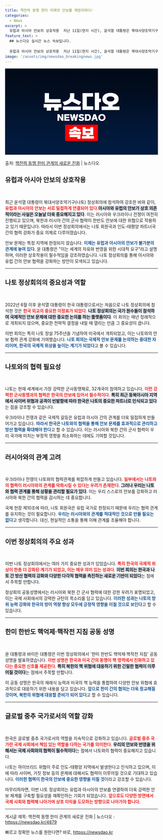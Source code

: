 ```yaml
---
title: 핵전력 동맹 한미 미래의 안보를 재정의하다!
categories:
  - News
excerpt: >
  유럽과 아시아 안보의 상호작용  지난 11일(현지 시간), 윤석열 대통령은 북대서양조약기구(나토, NATO)…
feature_text: >
  ## 뉴스다오 실시간 뉴스 속보입니다.

  유럽과 아시아 안보의 상호작용  지난 11일(현지 시간), 윤석열 대통령은 북대서양조약기구(나토, NATO)…
image: '/assets/img/newsdao_breakingnews.jpg'
---
```


![뉴스다오 속보](/assets/img/newsdao_breakingnews.jpg)

<p>출처: <a href="httpss://newsdao.kr/4879" rel="dofollow">핵전력 동맹 한미 관계의 새로운 진화</a> | 뉴스다오</p>

<h2 data-ke-size="size26">유럽과 아시아 안보의 상호작용</h2>

<p data-ke-size="size16">&nbsp;</p>

최근 윤석열 대통령이 북대서양조약기구(나토) 정상회의에 참석하여 강조한 바와 같이, <b><span style="color: #ee2323;">유럽과 아시아의 안보는 서로 밀접하게 연결되어 있다</span></b>.<b><span style="background-color: #21538527;">아시아와 유럽의 안보가 상호 의존적이라는 사실은 오늘날 더욱 중요해지고 있다</span></b>. 이는 러시아와 우크라이나 전쟁이 여전히 진행되고 있으며, 북한과 러시아 간의 군사 협력이 한반도 안보에 대한 위협으로 작용하고 있기 때문입니다. 따라서 이번 정상회의에서는 나토 회원국과 인도-태평양 파트너국 간의 협력 강화가 중요 의제로 다루어졌습니다.

안보 문제는 특정 지역에 한정되지 않습니다. <b><span style="color: #1a5490;">이제는 유럽과 아시아의 안보가 불가분의 관계에 놓여 있다</span></b>. 윤 대통령은 "이는 세계의 자유와 번영을 위한 시대적 요구"라고 설명하며, 이러한 상호작용이 필수적임을 강조하였습니다. 나토 정상회의를 통해 아시아와 유럽 간의 안보 협력을 강화하는 방안이 모색되고 있습니다.

<hr>

<h2 data-ke-size="size26">나토 정상회의의 중요성과 역할</h2>

<p data-ke-size="size16">&nbsp;</p>

2022년 6월 이후 윤석열 대통령이 한국 대통령으로서는 처음으로 나토 정상회의에 참석한 것은 <b><span style="color: #ee2323;">한국 외교의 중요한 이정표가 되었다</span></b>. <b><span style="background-color: #21538527;">나토 정상회의는 국가 원수들이 참석하여 국제적인 안보 문제에 대한 중요한 논의를 하는 플랫폼이다</span></b>. 이 회의는 매년 정례적으로 개최되지 않으며, 중요한 전략적 결정을 내릴 때 열리는 만큼 그 중요성이 큽니다.

이번 회의는 특히 나토 창설 75주년을 기념하여 미국에서 개최되었고, 이는 나토와의 안보 협력 관계 강화에 기여했습니다. <b><span style="color: #1a5490;">나토 회의는 국제적 안보 문제를 논의하는 중대한 자리이며, 한국의 국제적 위상을 높이는 계기가 되었다</span></b>고 볼 수 있습니다.

<hr>

<h2 data-ke-size="size26">나토와의 협력 필요성</h2>

<p data-ke-size="size16">&nbsp;</p>

나토는 현재 세계에서 가장 강력한 군사동맹체로, 32개국이 참여하고 있습니다. <b><span style="color: #ee2323;">이런 강력한 군사동맹과의 협력은 한국의 안보에 있어서 필수적이다</span></b>. <b><span style="background-color: #21538527;">특히 최근 동북아시아 지역에서 사이버 위협과 공격이 빈발함에 따라 한국은 나토의 중요한 파트너로 인식되고 있다</span></b>는 점을 강조할 수 있습니다.

우크라이나 전쟁과 같은 국제적 갈등은 유럽과 아시아 간의 관계를 더욱 밀접하게 만들어가고 있습니다. <b><span style="color: #1a5490;">따라서 한국은 나토와의 협력을 통해 안보 문제를 효과적으로 관리하고 방산 협력을 확대해야 한다</span></b>고 할 수 있습니다. 이는 러시아와 북한 간의 군사 협력이 우리 국가에 미치는 부정적 영향을 최소화하는 데에도 기여할 것입니다.

<hr>

<h2 data-ke-size="size26">러시아와의 관계 고려</h2>

<p data-ke-size="size16">&nbsp;</p>

우크라이나 전쟁이 나토와의 협력관계를 복잡하게 만들고 있습니다. <b><span style="color: #ee2323;">일부에서는 나토와의 협력이 러시아와의 관계를 악화시킬 수 있다는 우려가 존재한다</span></b>. <b><span style="background-color: #21538527;">그러나 우리는 나토와 협력 관계를 통해 상황을 관리할 필요가 있다</span></b>. 이는 우리 스스로의 안보를 강화하고 러시아와 북한 간의 협력을 감시하는 데 중요합니다.

국제 헌장 제10조에 따라, 나토 회원국은 유럽 국가로 한정되기 때문에 우리는 협력 관계를 유지하는 것이 필요합니다. <b><span style="color: #1a5490;">우리는 러시아와의 관계를 적대적인 것으로 만들 필요는 없다</span></b>고 생각합니다. 대신, 현실적인 소통을 통해 이해 관계를 조율해야 합니다.

<hr>

<h2 data-ke-size="size26">이번 정상회의의 주요 성과</h2>

<p data-ke-size="size16">&nbsp;</p>

이번 나토 정상회의에서는 여러 가지 중요한 성과가 있었습니다. <b><span style="color: #ee2323;">특히 한국의 국제적 위상이 한층 더 강화된 계기가 되었고, 이는 매우 의미 있는 성과다</span></b>. <b><span style="background-color: #21538527;">이번 회의는 한국과 나토 간 방산 협력의 강화와 다양한 다각적 협력을 촉진하는 새로운 기반이 되었다</span></b>는 점에서 주목할 만합니다.

정상회의 공동성명에서는 러시아와 북한 간 군사 협력에 대한 강한 우려가 표명되었고, 이는 국제 사회에서의 강력한 규탄의 목소리를 담고 있습니다. <b><span style="color: #1a5490;">이러한 성과는 나토의 방위 능력 강화와 한국의 방어 역량 향상 모두에 긍정적 영향을 미칠 것으로 보인다</span></b>고 할 수 있습니다.

<hr>

<h2 data-ke-size="size26">한미 한반도 핵억제·핵작전 지침 공동 성명</h2>

<p data-ke-size="size16">&nbsp;</p>

윤 대통령과 바이든 대통령은 이번 정상회의에서 '한미 한반도 핵억제·핵작전 지침' 공동 성명을 발표하였습니다. <b><span style="color: #ee2323;">이번 성명은 한국과 미국 간의 동맹이 핵 영역에서 진화하고 있다는 중요한 신호를 제공한다</span></b>. <b><span style="background-color: #21538527;">특히 북한의 핵 위협에 대응하기 위한 긴밀한 협력이 이루어질 것이다</span></b>는 점에서 주목할 만합니다.

이 공동 성명은 한국의 재래식 능력과 미국의 핵 능력을 통합하여 다양한 안보 위협에 효과적으로 대응하기 위한 내용을 담고 있습니다. <b><span style="color: #1a5490;">앞으로 한미 간의 협의는 더욱 정교해질 것이며, 북한의 위협에 대응할 준비가 되어 있다</span></b>고 할 수 있습니다.

<hr>

<h2 data-ke-size="size26">글로벌 중추 국가로서의 역할 강화</h2>

<p data-ke-size="size16">&nbsp;</p>

한국은 글로벌 중추 국가로서의 역할을 지속적으로 강화하고 있습니다. <b><span style="color: #ee2323;">글로벌 중추 국가란 국제 사회에서 책임 있는 역할을 다하는 국가를 의미한다</span></b>. <b><span style="background-color: #21538527;">우리의 안보와 번영을 위해서는 국제 사회와의 협력이 필수적이다</span></b>는 점에서 나토와의 협력이 중요해지고 있습니다.

나토는 하이브리드 위협이 주로 인도-태평양 지역에서 발생한다고 인식하고 있으며, 이에 따라 사이버, 거짓 정보 등의 문제에 대해서도 협력이 이루어질 것으로 기대하고 있습니다. <b><span style="color: #1a5490;">이러한 협력이 한국의 안보에 중요한 영향을 미칠 것</span></b>이라고 강조할 수 있습니다.

마무리하자면, 이번 나토 정상회의는 유럽과 아시아의 안보를 연결하여 더욱 강력한 안보 체계를 구축할 필요성을 재확인하는 기회가 되었습니다. <b><span style="color: #ee2323;">앞으로도 다양한 방면에서 국제 사회와 협력해 나아가며 상호 이익을 도모하는 방향으로 나아가야 합니다</span></b>. 

<hr> 

<p data-ke-size="size16">게시글 제목: 핵전력 동맹 한미 관계의 새로운 진화 | 뉴스다오  : <a href="httpss://newsdao.kr/4879" target="_blank">httpss://newsdao.kr/4879</a></p> 

빠르고 정확한 뉴스를 원한다면? 바로, <a href="httpss://newsdao.kr" rel="dofollow">httpss://newsdao.kr</a>


